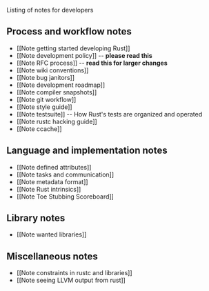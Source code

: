 Listing of notes for developers

## Process and workflow notes

* [[Note getting started developing Rust]]
* [[Note development policy]] -- **please read this**
* [[Note RFC process]] -- **read this for larger changes**
* [[Note wiki conventions]]
* [[Note bug janitors]]
* [[Note development roadmap]]
* [[Note compiler snapshots]]
* [[Note git workflow]]
* [[Note style guide]]
* [[Note testsuite]] -- How Rust's tests are organized and operated
* [[Note rustc hacking guide]]
* [[Note ccache]]

## Language and implementation notes

* [[Note defined attributes]]
* [[Note tasks and communication]]
* [[Note metadata format]]
* [[Note Rust intrinsics]]
* [[Note Toe Stubbing Scoreboard]]

## Library notes

* [[Note wanted libraries]]

## Miscellaneous notes

* [[Note constraints in rustc and libraries]]
* [[Note seeing LLVM output from rust]]
